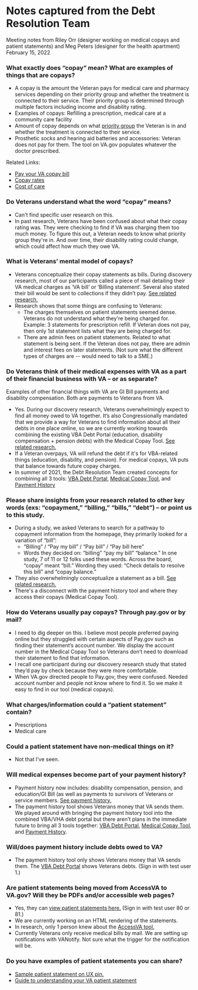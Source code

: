 # Notes captured from the Debt Resolution Team
Meeting notes from Riley Orr (designer working on medical copays and patient statements) and Meg Peters (designer for the health apartment)</br>
February 15, 2022

### What exactly does “copay” mean? What are examples of things that are copays?
- A copay is the amount the Veteran pays for medical care and pharmacy services depending on their priority group and whether the treatment is connected to their service. Their priority group is determined through multiple factors including income and disability rating. 
- Examples of copays: Refilling a prescription, medical care at a community care facility 
- Amount of copay depends on what [priority group](https://www.va.gov/health-care/eligibility/priority-groups/) the Veteran is in and whether the treatment is connected to their service. 
- Prosthetic socks and hearing aid batteries and accessories: Veteran does not pay for them. The tool on VA.gov populates whatever the doctor prescribed.

Related Links:
- [Pay your VA copay bill](https://www.va.gov/health-care/pay-copay-bill/)
- [Copay rates](https://staging.va.gov/health-care/copay-rates/) 
- [Cost of care](https://staging.va.gov/health-care/about-va-health-benefits/cost-of-care/)

### Do Veterans understand what the word “copay” means?
- Can't find specific user research on this.
- In past research, Veterans have been confused about what their copay rating was. They were checking to find if VA was charging them too much money. To figure this out, a Veteran needs to know what priority group they're in. And over time, their disability rating could change, which could affect how much they owe VA.

### What is Veterans’ mental model of copays?
- Veterans conceptualize their copay statements as bills. During discovery research, most of our participants called a piece of mail detailing their VA medical charges as ‘VA bill’ or ‘Billing statement’. Several also stated their bill would be sent to collections if they didn’t pay. [See related research.](https://github.com/department-of-veterans-affairs/va.gov-team/blob/master/products/Debt%20Resolution/Medical_Copays/research/apr-2021/readout.md#overwhelmingly-veterans-conceptualize-the-veteran-patient-statements-as-bills)
- Research shows that some things are confusing to Veterans: 
  - The charges themselves on patient statements seemed dense. Veterans do not understand what they're being charged for. Example: 3 statements for prescription refill. If Veteran does not pay, then only 1st statement lists what they are being charged for. 
  - There are admin fees on patient statements. Related to what statement is being sent. If the Veteran does not pay, there are admin and interest fees on later statements. (Not sure what the different types of charges are -- would need to talk to a SME.) 

### Do Veterans think of their medical expenses with VA as a part of their financial business with VA – or as separate? 
Examples of other financial things with VA are GI Bill payments and disability compensation. Both are payments to Veterans from VA.
- Yes. During our discovery research, Veterans overwhelmingly expect to find all money owed to VA together. It’s also Congressionally mandated that we provide a way for Veterans to find information about all their debts in one place online, so we are currently working towards combining the existing VBA Debt Portal (education, disability compensation + pension debts) with the Medical Copay Tool. [See related research.](https://github.com/department-of-veterans-affairs/va.gov-team/blob/master/products/Debt%20Resolution/Medical_Copays/research/apr-2021/readout.md#overwhelmingly-veterans-conceptualize-the-veteran-patient-statements-as-bills)
- If a Veteran overpays, VA will refund the debt if it's for VBA-related things (education, disability, and pension). For medical copays, VA puts that balance towards future copay charges. 
- In summer of 2021, the Debt Resolution Team created concepts for combining all 3 tools: [VBA Debt Portal](https://www.va.gov/manage-va-debt/), [Medical Copay Tool](https://www.va.gov/health-care/pay-copay-bill/), and [Payment History](https://www.va.gov/va-payment-history/) 

### Please share insights from your research related to other key words (exs: “copayment,” “billing,” “bills,” “debt”) – or point us to this study.
- During a study, we asked Veterans to search for a pathway to copayment information from the homepage, they primarily looked for a variation of “bill”:
  - “Billing” / “Pay my bill” / “Pay bill” / “Pay bill here”
  - Words they decided on: “billing” “pay my bill” “balance.” In one study, 7 of 11 or 12 folks used these words. Across the board, “copay” meant “bill.” Wording they used: “Check details to resolve this bill” and “copay balance.”
- They also overwhelmingly conceptualize a statement as a bill. [See related research.](https://github.com/department-of-veterans-affairs/va.gov-team/blob/master/products/Debt%20Resolution/Medical_Copays/research/apr-2021/readout.md#veterans-looked-for-a-variety-of-keywords-when-searching-for-a-pathway-to-copayment-information-but-primarily-looked-for-bill)  
- There's a disconnect with the payment history tool and where they access their copays (Medical Copay Tool).    

### How do Veterans usually pay copays? Through pay.gov or by mail?
- I need to dig deeper on this. I believe most people preferred paying online but they struggled with certain aspects of Pay.gov such as finding their statement’s account number. We display the account number in the Medical Copay Tool so Veterans don’t need to download their statement to find that information. 
- I recall one participant during our discovery research study that stated they’d pay by check because they were more comfortable. 
- When VA.gov directed people to Pay.gov, they were confused. Needed account number and people not know where to find it. So we make it easy to find in our tool (medical copays). 

### What charges/information could a “patient statement” contain?
- Prescriptions
- Medical care

### Could a patient statement have non-medical things on it?
- Not that I’ve seen.

### Will medical expenses become part of your payment history? 
- Payment history now includes: disability compensation, pension, and education/GI Bill (as well as payments to survivors of Veterans or service members. [See payment history.](https://www.va.gov/va-payment-history/)
- The payment history tool shows Veterans money that VA sends them. We played around with bringing the payment history tool into the combined VBA/VHA debt portal but there aren’t plans in the immediate future to bring all 3 tools together: [VBA Debt Portal](https://www.va.gov/manage-va-debt/), [Medical Copay Tool](https://www.va.gov/health-care/pay-copay-bill/), and [Payment History](https://www.va.gov/va-payment-history/). 

### Will/does payment history include debts owed to VA?
- The payment history tool only shows Veterans money that VA sends them. The [VBA Debt Portal](https://staging.va.gov/manage-va-debt/) shows Veterans debts. (Sign in with test user 1.)

### Are patient statements being moved from AccessVA to VA.gov? Will they be PDFs and/or accessible web pages?
- Yes, they can [view patient statements here.](https://staging.va.gov/health-care/pay-copay-bill/) (Sign in with test user 80 or 81.)
- We are currently working on an HTML rendering of the statements.
- In research, only 1 person knew about the [AccessVA tool.](https://eauth.va.gov/accessva/)
- Currently Veterans only receive medical bills by mail. We are setting up notifications with VANotify. Not sure what the trigger for the notification will be.

### Do you have examples of patient statements you can share?
- [Sample patient statement on UX pin.](https://preview.uxpin.com/a0f7710002cf5f0d104c63ea77f2c7112f0853f0#/pages//simulate/no-panels?mode=i0)
- [Guide to understanding your VA patient statement](https://www.va.gov/HEALTHBENEFITS/resources/publications/IB10-691-understanding_your_VA_patient_statement.pdf)



